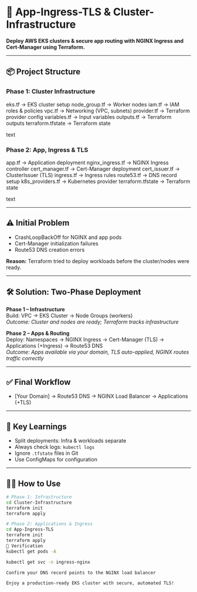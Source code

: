 # 🚀 App-Ingress-TLS & Cluster-Infrastructure

**Deploy AWS EKS clusters & secure app routing with NGINX Ingress and Cert-Manager using Terraform.**

***

## 📦 Project Structure

### Phase 1: Cluster Infrastructure

eks.tf → EKS cluster setup
node_group.tf → Worker nodes
iam.tf → IAM roles & policies
vpc.tf → Networking (VPC, subnets)
provider.tf → Terraform provider config
variables.tf → Input variables
outputs.tf → Terraform outputs
terraform.tfstate → Terraform state

text

### Phase 2: App, Ingress & TLS

app.tf → Application deployment
nginx_ingress.tf → NGINX Ingress controller
cert_manager.tf → Cert-Manager deployment
cert_issuer.tf → ClusterIssuer (TLS)
ingress.tf → Ingress rules
route53.tf → DNS record setup
k8s_providers.tf → Kubernetes provider
terraform.tfstate → Terraform state

text

***

## ⚠️ Initial Problem

- CrashLoopBackOff for NGINX and app pods
- Cert-Manager initialization failures
- Route53 DNS creation errors

**Reason:** Terraform tried to deploy workloads before the cluster/nodes were ready.

***

## 🛠️ Solution: Two-Phase Deployment

**Phase 1 – Infrastructure**  
Build: VPC → EKS Cluster → Node Groups (workers)  
*Outcome: Cluster and nodes are ready; Terraform tracks infrastructure*

**Phase 2 – Apps & Routing**  
Deploy: Namespaces → NGINX Ingress → Cert-Manager (TLS) → Applications (+Ingress) → Route53 DNS  
*Outcome: Apps available via your domain, TLS auto-applied, NGINX routes traffic correctly*

***

## ✅ Final Workflow

- [Your Domain] → Route53 DNS → NGINX Load Balancer → Applications (+TLS)

***

## 📝 Key Learnings

- Split deployments: Infra & workloads separate
- Always check logs: `kubectl logs`
- Ignore `.tfstate` files in Git
- Use ConfigMaps for configuration

***

## 🧑‍💻 How to Use

```bash
# Phase 1: Infrastructure
cd Cluster-Infrastructure
terraform init
terraform apply

# Phase 2: Applications & Ingress
cd App-Ingress-TLS
terraform init
terraform apply
🔎 Verification
kubectl get pods -A

kubectl get svc -n ingress-nginx

Confirm your DNS record points to the NGINX load balancer

Enjoy a production-ready EKS cluster with secure, automated TLS!